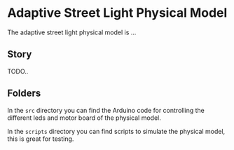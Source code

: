 # Adaptive Street Light Physical Model

The adaptive street light physical model is ...

## Story

TODO..

## Folders

In the `src` directory you can find the Arduino code for controlling the different leds and motor board of the physical model.

In the `scripts` directory you can find scripts to simulate the physical model, this is great for testing.
